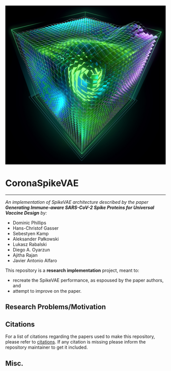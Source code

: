 ![StableDiffusion image titled Dawn of Eve](/assets/SpikeCube.jpg)

# CoronaSpikeVAE

---
*An implementation of SpikeVAE architecture described by the paper **Generating Immune-aware SARS-CoV-2 Spike Proteins
for Universal Vaccine Design** by:*
- Dominic Phillips
- Hans-Christof Gasser
- Sebestyen Kamp
- Aleksander Pałkowski
- Lukasz Rabalski
- Diego A. Oyarzun
- Ajitha Rajan
- Javier Antonio Alfaro


This repository is a **research implementation** project, meant to:
- recreate the SpikeVAE performance, as espoused by the paper authors, and
- attempt to improve on the paper.

## Research Problems/Motivation


## Citations
<!-- 
If you wish to cite this work, please use the following bibtex:
```bibtex
``` -->

For a list of citations regarding the papers used to make this repository, please refer to [citations](CITATION.cff). If any citation is missing please inform the repository maintainer to get it included. 

## Misc.

